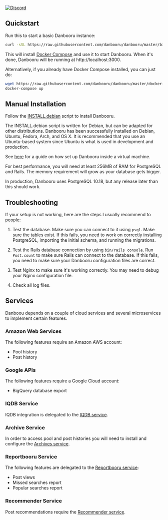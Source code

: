 [![Discord](https://img.shields.io/discord/805711624076787752?color=blueviolet&label=Discord&logo=discord&style=flate-square)](https://discord.gg/NDcz8YGkGn)

## Quickstart

Run this to start a basic Danbooru instance:

```sh
curl -sSL https://raw.githubusercontent.com/danbooru/danbooru/master/bin/danbooru | sh
```

This will install [Docker Compose](https://docs.docker.com/compose/) and use it
to start Danbooru. When it's done, Danbooru will be running at http://localhost:3000.

Alternatively, if you already have Docker Compose installed, you can just do:

```sh
wget https://raw.githubusercontent.com/danbooru/danbooru/master/docker-compose.yaml
docker-compose up
```

## Manual Installation

Follow the [INSTALL.debian](INSTALL.debian) script to install Danbooru.

The INSTALL.debian script is written for Debian, but can be adapted for other
distributions. Danbooru has been successfully installed on Debian, Ubuntu,
Fedora, Arch, and OS X. It is recommended that you use an Ubuntu-based system
since Ubuntu is what is used in development and production.

See [here](https://github.com/danbooru/danbooru/wiki/Ubuntu-Installation-Help-Guide)
for a guide on how set up Danbooru inside a virtual machine.

For best performance, you will need at least 256MB of RAM for PostgreSQL and
Rails. The memory requirement will grow as your database gets bigger.

In production, Danbooru uses PostgreSQL 10.18, but any release later than this
should work.

## Troubleshooting

If your setup is not working, here are the steps I usually recommend to people:

1) Test the database. Make sure you can connect to it using `psql`. Make
sure the tables exist. If this fails, you need to work on correctly
installing PostgreSQL, importing the initial schema, and running the
migrations.

2) Test the Rails database connection by using `bin/rails console`. Run
`Post.count` to make sure Rails can connect to the database. If this
fails, you need to make sure your Danbooru configuration files are
correct.

3) Test Nginx to make sure it's working correctly.  You may need to
debug your Nginx configuration file.

4) Check all log files.

## Services

Danboou depends on a couple of cloud services and several microservices to
implement certain features.

### Amazon Web Services

The following features require an Amazon AWS account:

* Pool history
* Post history

### Google APIs

The following features require a Google Cloud account:

* BigQuery database export

### IQDB Service

IQDB integration is delegated to the [IQDB service](https://github.com/danbooru/iqdb).

### Archive Service

In order to access pool and post histories you will need to install and
configure the [Archives service](https://github.com/danbooru/archives).

### Reportbooru Service

The following features are delegated to the [Reportbooru service](https://github.com/danbooru/reportbooru):

* Post views
* Missed searches report
* Popular searches report

### Recommender Service

Post recommendations require the [Recommender service](https://github.com/danbooru/recommender).
